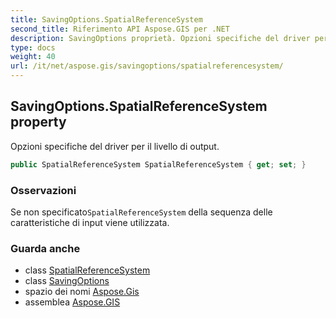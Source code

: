 ```yaml
---
title: SavingOptions.SpatialReferenceSystem
second_title: Riferimento API Aspose.GIS per .NET
description: SavingOptions proprietà. Opzioni specifiche del driver per il livello di output.
type: docs
weight: 40
url: /it/net/aspose.gis/savingoptions/spatialreferencesystem/
---
```

## SavingOptions.SpatialReferenceSystem property

Opzioni specifiche del driver per il livello di output.

```csharp
public SpatialReferenceSystem SpatialReferenceSystem { get; set; }
```

### Osservazioni

Se non specificato`SpatialReferenceSystem` della sequenza delle caratteristiche di input viene utilizzata.

### Guarda anche

* class [SpatialReferenceSystem](../../../aspose.gis.spatialreferencing/spatialreferencesystem/)
* class [SavingOptions](../)
* spazio dei nomi [Aspose.Gis](../../savingoptions/)
* assemblea [Aspose.GIS](../../../)


